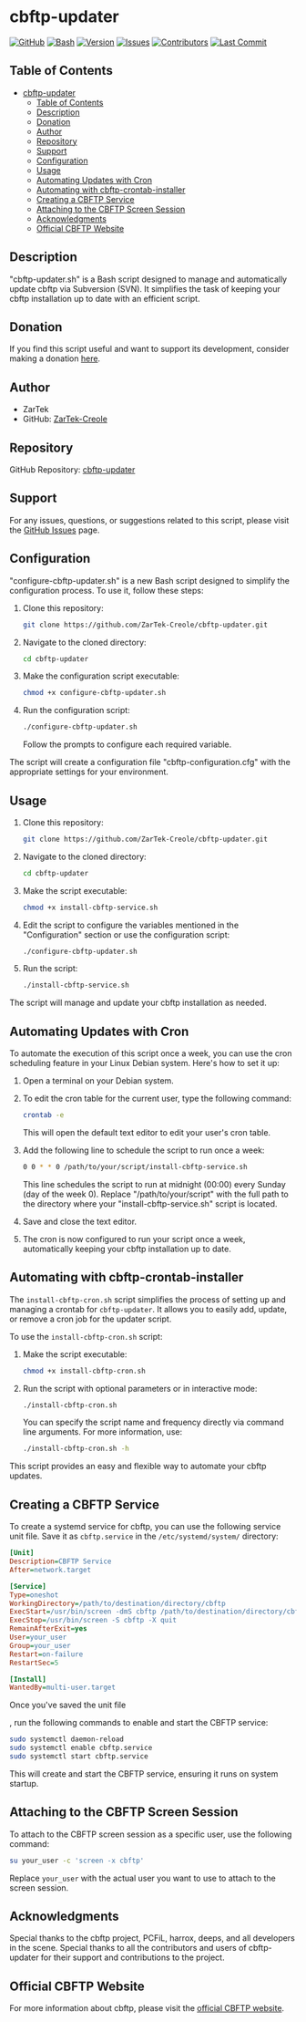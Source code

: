 # cbftp-updater

[![GitHub](https://img.shields.io/github/license/ZarTek-Creole/cbftp-updater)](https://github.com/ZarTek-Creole/cbftp-updater)
[![Bash](https://img.shields.io/badge/Language-Bash-blue)](https://en.wikipedia.org/wiki/Bash_(Unix_shell))
[![Version](https://img.shields.io/badge/Version-1.0.0-brightgreen)](https://github.com/ZarTek-Creole/cbftp-updater/releases)
[![Issues](https://img.shields.io/github/issues/ZarTek-Creole/cbftp-updater)](https://github.com/ZarTek-Creole/cbftp-updater/issues)
[![Contributors](https://img.shields.io/github/contributors/ZarTek-Creole/cbftp-updater)](https://github.com/ZarTek-Creole/cbftp-updater/graphs/contributors)
[![Last Commit](https://img.shields.io/github/last-commit/ZarTek-Creole/cbftp-updater)](https://github.com/ZarTek-Creole/cbftp-updater/commits/main)

## Table of Contents

- [cbftp-updater](#cbftp-updater)
  - [Table of Contents](#table-of-contents)
  - [Description](#description)
  - [Donation](#donation)
  - [Author](#author)
  - [Repository](#repository)
  - [Support](#support)
  - [Configuration](#configuration)
  - [Usage](#usage)
  - [Automating Updates with Cron](#automating-updates-with-cron)
  - [Automating with cbftp-crontab-installer](#automating-with-cbftp-crontab-installer)
  - [Creating a CBFTP Service](#creating-a-cbftp-service)
  - [Attaching to the CBFTP Screen Session](#attaching-to-the-cbftp-screen-session)
  - [Acknowledgments](#acknowledgments)
  - [Official CBFTP Website](#official-cbftp-website)

## Description

"cbftp-updater.sh" is a Bash script designed to manage and automatically update cbftp via Subversion (SVN). It simplifies the task of keeping your cbftp installation up to date with an efficient script.

## Donation

If you find this script useful and want to support its development, consider making a donation [here](https://github.com/ZarTek-Creole/DONATE).

## Author

- ZarTek
- GitHub: [ZarTek-Creole](https://github.com/ZarTek-Creole)

## Repository

GitHub Repository: [cbftp-updater](https://github.com/ZarTek-Creole/cbftp-updater)

## Support

For any issues, questions, or suggestions related to this script, please visit the [GitHub Issues](https://github.com/ZarTek-Creole/cbftp-updater/issues) page.

## Configuration

"configure-cbftp-updater.sh" is a new Bash script designed to simplify the configuration process. To use it, follow these steps:

1. Clone this repository:

   ```bash
   git clone https://github.com/ZarTek-Creole/cbftp-updater.git
   ```

2. Navigate to the cloned directory:

   ```bash
   cd cbftp-updater
   ```

3. Make the configuration script executable:

   ```bash
   chmod +x configure-cbftp-updater.sh
   ```

4. Run the configuration script:

   ```bash
   ./configure-cbftp-updater.sh
   ```

   Follow the prompts to configure each required variable.

The script will create a configuration file "cbftp-configuration.cfg" with the appropriate settings for your environment.

## Usage

1. Clone this repository:

   ```bash
   git clone https://github.com/ZarTek-Creole/cbftp-updater.git
   ```

2. Navigate to the cloned directory:

   ```bash
   cd cbftp-updater
   ```

3. Make the script executable:

   ```bash
   chmod +x install-cbftp-service.sh
   ```

4. Edit the script to configure the variables mentioned in the "Configuration" section or use the configuration script:

   ```bash
   ./configure-cbftp-updater.sh
   ```

5. Run the script:

   ```bash
   ./install-cbftp-service.sh
   ```

The script will manage and update your cbftp installation as needed.

## Automating Updates with Cron

To automate the execution of this script once a week, you can use the cron scheduling feature in your Linux Debian system. Here's how to set it up:

1. Open a terminal on your Debian system.

2. To edit the cron table for the current user, type the following command:

   ```bash
   crontab -e
   ```

   This will open the default text editor to edit your user's cron table.

3. Add the following line to schedule the script to run once a week:

   ```bash
   0 0 * * 0 /path/to/your/script/install-cbftp-service.sh
   ```

   This line schedules the script to run at midnight (00:00) every Sunday (day of the week 0). Replace "/path/to/your/script" with the full path to the directory where your "install-cbftp-service.sh" script is located.

4. Save and close the text editor.

5. The cron is now configured to run your script once a week, automatically keeping your cbftp installation up to date.

## Automating with cbftp-crontab-installer

The `install-cbftp-cron.sh` script simplifies the process of setting up and managing a crontab for `cbftp-updater`. It allows you to easily add, update, or remove a cron job for the updater script.

To use the `install-cbftp-cron.sh` script:

1. Make the script executable:

   ```bash
   chmod +x install-cbftp-cron.sh
   ```

2. Run the script with optional parameters or in interactive mode:

   ```bash
   ./install-cbftp-cron.sh
   ```

   You can specify the script name and frequency directly via command line arguments. For more information, use:

   ```bash
   ./install-cbftp-cron.sh -h
   ```

This script provides an easy and flexible way to automate your cbftp updates.

## Creating a CBFTP Service

To create a systemd service for cbftp, you can use the following service unit file. Save it as `cbftp.service` in the `/etc/systemd/system/` directory:

```ini
[Unit]
Description=CBFTP Service
After=network.target

[Service]
Type=oneshot
WorkingDirectory=/path/to/destination/directory/cbftp
ExecStart=/usr/bin/screen -dmS cbftp /path/to/destination/directory/cbftp/cbftp
ExecStop=/usr/bin/screen -S cbftp -X quit
RemainAfterExit=yes
User=your_user
Group=your_user
Restart=on-failure
RestartSec=5

[Install]
WantedBy=multi-user.target
```

Once you've saved the unit file

, run the following commands to enable and start the CBFTP service:

```bash
sudo systemctl daemon-reload
sudo systemctl enable cbftp.service
sudo systemctl start cbftp.service
```

This will create and start the CBFTP service, ensuring it runs on system startup.

## Attaching to the CBFTP Screen Session

To attach to the CBFTP screen session as a specific user, use the following command:

```bash
su your_user -c 'screen -x cbftp'
```

Replace `your_user` with the actual user you want to use to attach to the screen session.

## Acknowledgments

Special thanks to the cbftp project, PCFiL, harrox, deeps, and all developers in the scene.
Special thanks to all the contributors and users of cbftp-updater for their support and contributions to the project.

## Official CBFTP Website

For more information about cbftp, please visit the [official CBFTP website](https://cbftp.glftpd.io/).

